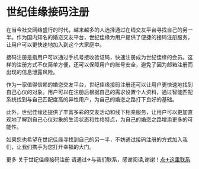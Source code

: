 # 世纪佳缘接码注册

在当今社交网络盛行的时代，越来越多的人选择通过在线交友平台寻找自己的另一半。作为国内知名的婚恋交友平台，世纪佳缘为用户提供了便捷的接码注册服务，让用户可以更快速地加入到这个大家庭中。

接码注册是指用户可以通过手机号接收验证码，快速注册成为世纪佳缘的会员。这样的注册方式不仅简单方便，还可以保障用户的账号安全，避免了因为邮箱注册而出现的信息泄露风险。

作为一家值得信赖的婚恋交友平台，世纪佳缘接码注册还可以让用户更快速地找到自己心仪的对象。用户可以在注册后根据自己的需求设置个人资料，通过智能匹配系统找到与自己匹配度高的异性用户，为自己的婚恋之路打下良好的基础。

此外，世纪佳缘还提供了丰富多彩的交友活动和线下相亲服务，让用户可以更加直观地了解到自己心仪对象的生活状态和性格特点，为自己的婚恋之路增添更多的可能性。

如果您也希望在世纪佳缘寻找到自己的另一半，不妨通过接码注册的方式加入我们，让我们携手为您打开幸福的大门。

更多 关于世纪佳缘接码注册 请通过✈与我们联系，感谢阅读,谢谢！[点✈这里联系](https://ww.k02.cc)